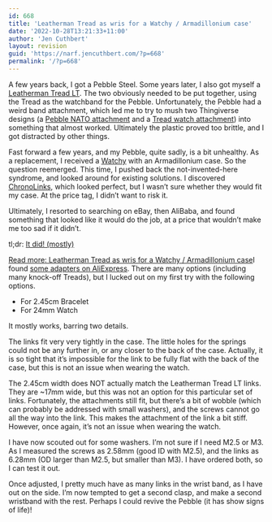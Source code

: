 ```yaml
---
id: 668
title: 'Leatherman Tread as wris for a Watchy / Armadillonium case'
date: '2022-10-28T13:21:33+11:00'
author: 'Jen Cuthbert'
layout: revision
guid: 'https://narf.jencuthbert.com/?p=668'
permalink: '/?p=668'
---
```


A few years back, I got a Pebble Steel. Some years later, I also got myself a [Leatherman Tread LT](https://leatherman.com.au/collections/all-wearables/products/tread-lt). The two obviously needed to be put together, using the Tread as the watchband for the Pebble. Unfortunately, the Pebble had a weird band attachment, which led me to try to mush two Thingiverse designs (a [Pebble NATO attachment](https://www.thingiverse.com/thing:1635956) and a [Tread watch attachment](https://www.thingiverse.com/thing:2469807)) into something that almost worked. Ultimately the plastic proved too brittle, and I got distracted by other things.

Fast forward a few years, and my Pebble, quite sadly, is a bit unhealthy. As a replacement, I received a [Watchy](https://watchy.sqfmi.com/) with an Armadillonium case. So the question reemerged. This time, I pushed back the not-invented-here syndrome, and looked around for existing solutions. I discovered [ChronoLinks](https://chronolinks.com/treadlinks/), which looked perfect, but I wasn’t sure whether they would fit my case. At the price tag, I didn’t want to risk it.

Ultimately, I resorted to searching on eBay, then AliBaba, and found something that looked like it would do the job, at a price that wouldn’t make me too sad if it didn’t.

tl;dr: [It did! (mostly)](https://github.com/sqfmi/watchy-cases/issues/18)

[Read more<span class="screen-reader-text">: Leatherman Tread as wris for a Watchy / Armadillonium case</span>](https://blog.narf.ssji.net/?p=668)I found [some adapters on AliExpress](https://www.aliexpress.com/item/4001012613514.html?spm=a2g0o.order_detail.0.0.7b32f19cCVEXDa). There are many options (including many knock-off Treads), but I lucked out on my first try with the following options.

- For 2.45cm Bracelet
- For 24mm Watch

It mostly works, barring two details.

The links fit very very tightly in the case. The little holes for the springs could not be any further in, or any closer to the back of the case. Actually, it is so tight that it’s impossible for the link to be fully flat with the back of the case, but this is not an issue when wearing the watch.

The 2.45cm width does NOT actually match the Leatherman Tread LT links. They are ~17mm wide, but this was not an option for this particular set of links. Fortunately, the attachments still fit, but there’s a bit of wobble (which can probably be addressed with small washers), and the screws cannot go all the way into the link. This makes the attachment of the link a bit stiff. However, once again, it’s not an issue when wearing the watch.

I have now scouted out for some washers. I’m not sure if I need M2.5 or M3. As I measured the screws as 2.58mm (good ID with M2.5), and the links as 6.28mm (OD larger than M2.5, but smaller than M3). I have ordered both, so I can test it out.

Once adjusted, I pretty much have as many links in the wrist band, as I have out on the side. I’m now tempted to get a second clasp, and make a second wristband with the rest. Perhaps I could revive the Pebble (it has show signs of life)!
